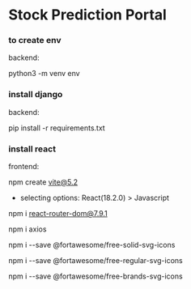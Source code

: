 # Stock Prediction Portal

### to create env
backend: 

python3 -m venv env

### install django
backend: 

pip install -r requirements.txt


### install react
frontend:

npm create vite@5.2

* selecting options: React(18.2.0) > Javascript

npm i react-router-dom@7.9.1

npm i axios

npm i --save @fortawesome/free-solid-svg-icons

npm i --save @fortawesome/free-regular-svg-icons

npm i --save @fortawesome/free-brands-svg-icons


